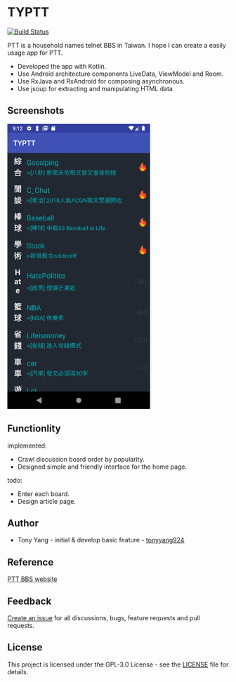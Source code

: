 # TYPTT

[![Build Status](https://travis-ci.org/tonyyang924/TYPTT.svg?branch=master)](https://travis-ci.org/tonyyang924/TYPTT)

PTT is a household names telnet BBS in Taiwan. I hope I can create a easily usage app for PTT. 

* Developed the app with Kotlin. 
* Use Android architecture components LiveData, ViewModel and Room. 
* Use RxJava and RxAndroid for composing asynchronous. 
* Use jsoup for extracting and manipulating HTML data

## Screenshots

<img src="screenshots/main.png" height="650" />

## Functionlity

implemented:

* Crawl discussion board order by popularity.
* Designed simple and friendly interface for the home page.

todo:

* Enter each board.
* Design article page.

## Author

* Tony Yang - initial & develop basic feature - [tonyyang924](https://github.com/tonyyang924)

## Reference

[PTT BBS website](https://www.ptt.cc/bbs/index.html)

## Feedback

[Create an issue](https://github.com/tonyyang924/TYPTT/issues) for all discussions, bugs, feature requests and pull requests.

## License

This project is licensed under the GPL-3.0 License - see the [LICENSE](LICENSE) file for details.